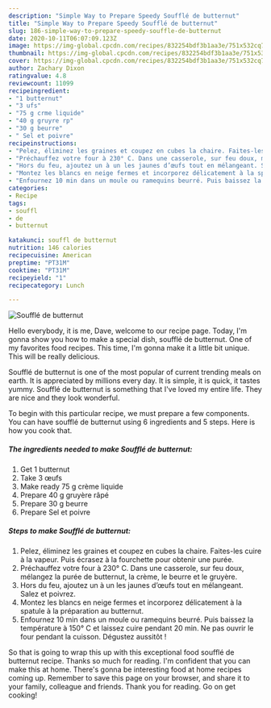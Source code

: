 ```yaml
---
description: "Simple Way to Prepare Speedy Soufflé de butternut"
title: "Simple Way to Prepare Speedy Soufflé de butternut"
slug: 186-simple-way-to-prepare-speedy-souffle-de-butternut
date: 2020-10-11T06:07:09.123Z
image: https://img-global.cpcdn.com/recipes/832254bdf3b1aa3e/751x532cq70/souffle-de-butternut-photo-principale-de-la-recette.jpg
thumbnail: https://img-global.cpcdn.com/recipes/832254bdf3b1aa3e/751x532cq70/souffle-de-butternut-photo-principale-de-la-recette.jpg
cover: https://img-global.cpcdn.com/recipes/832254bdf3b1aa3e/751x532cq70/souffle-de-butternut-photo-principale-de-la-recette.jpg
author: Zachary Dixon
ratingvalue: 4.8
reviewcount: 11099
recipeingredient:
- "1 butternut"
- "3 ufs"
- "75 g crme liquide"
- "40 g gruyre rp"
- "30 g beurre"
- " Sel et poivre"
recipeinstructions:
- "Pelez, éliminez les graines et coupez en cubes la chaire. Faites-les cuire à la vapeur. Puis écrasez à la fourchette pour obtenir une purée."
- "Préchauffez votre four à 230° C. Dans une casserole, sur feu doux, mélangez la purée de butternut, la crème, le beurre et le gruyère."
- "Hors du feu, ajoutez un à un les jaunes d’œufs tout en mélangeant. Salez et poivrez."
- "Montez les blancs en neige fermes et incorporez délicatement à la spatule à la préparation au butternut."
- "Enfournez 10 min dans un moule ou ramequins beurré. Puis baissez la température à 150° C et laissez cuire pendant 20 min. Ne pas ouvrir le four pendant la cuisson. Dégustez aussitôt !"
categories:
- Recipe
tags:
- souffl
- de
- butternut

katakunci: souffl de butternut 
nutrition: 146 calories
recipecuisine: American
preptime: "PT31M"
cooktime: "PT31M"
recipeyield: "1"
recipecategory: Lunch

---
```



![Soufflé de butternut](https://img-global.cpcdn.com/recipes/832254bdf3b1aa3e/751x532cq70/souffle-de-butternut-photo-principale-de-la-recette.jpg)

Hello everybody, it is me, Dave, welcome to our recipe page. Today, I'm gonna show you how to make a special dish, soufflé de butternut. One of my favorites food recipes. This time, I'm gonna make it a little bit unique. This will be really delicious.

Soufflé de butternut is one of the most popular of current trending meals on earth. It is appreciated by millions every day. It is simple, it is quick, it tastes yummy. Soufflé de butternut is something that I've loved my entire life. They are nice and they look wonderful.




To begin with this particular recipe, we must prepare a few components. You can have soufflé de butternut using 6 ingredients and 5 steps. Here is how you cook that.

<!--inarticleads1-->

##### The ingredients needed to make Soufflé de butternut:

1. Get 1 butternut
1. Take 3 œufs
1. Make ready 75 g crème liquide
1. Prepare 40 g gruyère râpé
1. Prepare 30 g beurre
1. Prepare  Sel et poivre




<!--inarticleads2-->

##### Steps to make Soufflé de butternut:

1. Pelez, éliminez les graines et coupez en cubes la chaire. Faites-les cuire à la vapeur. Puis écrasez à la fourchette pour obtenir une purée.
1. Préchauffez votre four à 230° C. Dans une casserole, sur feu doux, mélangez la purée de butternut, la crème, le beurre et le gruyère.
1. Hors du feu, ajoutez un à un les jaunes d’œufs tout en mélangeant. Salez et poivrez.
1. Montez les blancs en neige fermes et incorporez délicatement à la spatule à la préparation au butternut.
1. Enfournez 10 min dans un moule ou ramequins beurré. Puis baissez la température à 150° C et laissez cuire pendant 20 min. Ne pas ouvrir le four pendant la cuisson. Dégustez aussitôt !




So that is going to wrap this up with this exceptional food soufflé de butternut recipe. Thanks so much for reading. I'm confident that you can make this at home. There's gonna be interesting food at home recipes coming up. Remember to save this page on your browser, and share it to your family, colleague and friends. Thank you for reading. Go on get cooking!
